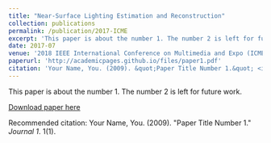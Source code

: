 ```yaml
---
title: "Near-Surface Lighting Estimation and Reconstruction"
collection: publications
permalink: /publication/2017-ICME
excerpt: 'This paper is about the number 1. The number 2 is left for future work.'
date: 2017-07
venue: '2018 IEEE International Conference on Multimedia and Expo (ICME), oral, best paper'
paperurl: 'http://academicpages.github.io/files/paper1.pdf'
citation: 'Your Name, You. (2009). &quot;Paper Title Number 1.&quot; <i>Journal 1</i>. 1(1).'
---
```

This paper is about the number 1. The number 2 is left for future work.

[Download paper here](http://academicpages.github.io/files/paper1.pdf)

Recommended citation: Your Name, You. (2009). "Paper Title Number 1." <i>Journal 1</i>. 1(1).
